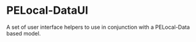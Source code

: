 # PELocal-DataUI
A set of user interface helpers to use in conjunction with a PELocal-Data based model.
